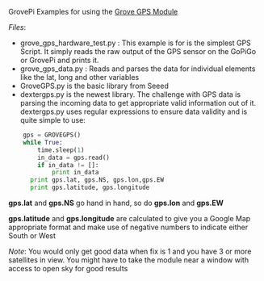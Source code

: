 GrovePi Examples for using the [Grove GPS Module](http://www.seeedstudio.com/depot/Grove-GPS-p-959.html?cPath=25_130)

*Files*:
- grove_gps_hardware_test.py : This example is for is the simplest GPS Script.  It simply reads the raw output of the GPS sensor on the GoPiGo or GrovePi and prints it. 
- grove_gps_data.py : Reads and parses the data for individual elements like the lat, long and other variables
- GroveGPS.py is the basic library from Seeed
- dextergps.py is the newest library. The challenge with GPS data is parsing the incoming data to get appropriate valid information out of it. dextergps.py uses regular expressions to ensure data validity and is quite simple to use:
```python
	gps = GROVEGPS()
	while True:
		time.sleep(1)
		in_data = gps.read()
		if in_data != []:
			print in_data
      print gps.lat, gps.NS, gps.lon,gps.EW
      print gps.latitude, gps.longitude
```

**gps.lat** and **gps.NS** go hand in hand, so do **gps.lon** and **gps.EW**

**gps.latitude** and **gps.longitude** are calculated to give you a Google Map appropriate format and make use of negative numbers to indicate either South or West

*Note*:
You would only get good data when fix is 1 and you have 3 or more satellites in view. You might have to take the module near a window with access to open sky for good results
